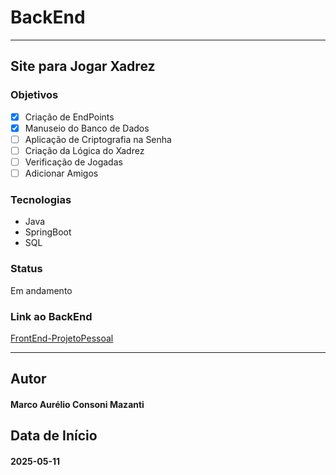 # BackEnd
- - -
## Site para Jogar Xadrez

### Objetivos
- [X] Criação de EndPoints
- [X] Manuseio do Banco de Dados
- [ ] Aplicação de Criptografia na Senha
- [ ] Criação da Lógica do Xadrez
- [ ] Verificação de Jogadas
- [ ] Adicionar Amigos

### Tecnologias
- Java
- SpringBoot
- SQL

### Status
Em andamento

### Link ao BackEnd
[FrontEnd-ProjetoPessoal](https://github.com/MarcoMazanti/FrontEnd-ProjetoPessoal)

- - -
## Autor
#### Marco Aurélio Consoni Mazanti

## Data de Início
#### 2025-05-11
